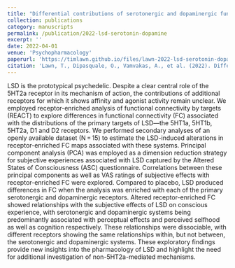 ```yaml
---
title: "Differential contributions of serotonergic and dopaminergic functional connectivity to the phenomenology of LSD"
collection: publications
category: manuscripts
permalink: /publication/2022-lsd-serotonin-dopamine
excerpt: ''
date: 2022-04-01
venue: 'Psychopharmacology'
paperurl: 'https://timlawn.github.io/files/lawn-2022-lsd-serotonin-dopamine.pdf'
citation: 'Lawn, T., Dipasquale, O., Vamvakas, A., et al. (2022). Differential contributions of serotonergic and dopaminergic functional connectivity to the phenomenology of LSD. <i>Psychopharmacology</i>.'
---
```


LSD is the prototypical psychedelic. Despite a clear central role of the 5HT2a receptor in its mechanism of action, the contributions of additional receptors for which it shows affinity and agonist activity remain unclear. We employed receptor-enriched analysis of functional connectivity by targets (REACT) to explore differences in functional connectivity (FC) associated with the distributions of the primary targets of LSD—the 5HT1a, 5HT1b, 5HT2a, D1 and D2 receptors. We performed secondary analyses of an openly available dataset (N = 15) to estimate the LSD-induced alterations in receptor-enriched FC maps associated with these systems. Principal component analysis (PCA) was employed as a dimension reduction strategy for subjective experiences associated with LSD captured by the Altered States of Consciousness (ASC) questionnaire. Correlations between these principal components as well as VAS ratings of subjective effects with receptor-enriched FC were explored. Compared to placebo, LSD produced differences in FC when the analysis was enriched with each of the primary serotonergic and dopaminergic receptors. Altered receptor-enriched FC showed relationships with the subjective effects of LSD on conscious experience, with serotonergic and dopaminergic systems being predominantly associated with perceptual effects and perceived selfhood as well as cognition respectively. These relationships were dissociable, with different receptors showing the same relationships within, but not between, the serotonergic and dopaminergic systems. These exploratory findings provide new insights into the pharmacology of LSD and highlight the need for additional investigation of non-5HT2a-mediated mechanisms.
